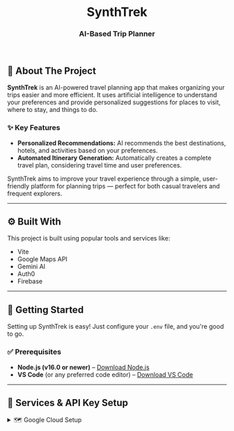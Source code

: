 <div align="center">
  <h1>SynthTrek</h1>
  <h3>AI-Based Trip Planner</h3>
</div>

<br />

## 📍 About The Project

**SynthTrek** is an AI-powered travel planning app that makes organizing your trips easier and more efficient. It uses artificial intelligence to understand your preferences and provide personalized suggestions for places to visit, where to stay, and things to do.

### ✨ Key Features

- **Personalized Recommendations:** AI recommends the best destinations, hotels, and activities based on your preferences.
- **Automated Itinerary Generation:** Automatically creates a complete travel plan, considering travel time and user preferences.

SynthTrek aims to improve your travel experience through a simple, user-friendly platform for planning trips — perfect for both casual travelers and frequent explorers.

---

## ⚙️ Built With

This project is built using popular tools and services like:

- Vite
- Google Maps API
- Gemini AI
- Auth0
- Firebase

---

## 🚀 Getting Started

Setting up SynthTrek is easy! Just configure your `.env` file, and you're good to go.

### ✅ Prerequisites

- **Node.js (v16.0 or newer)** – [Download Node.js](https://nodejs.org/)
- **VS Code** (or any preferred code editor) – [Download VS Code](https://code.visualstudio.com/)

---

## 🔑 Services & API Key Setup

<details>
<summary>🗺 Google Cloud Setup</summary>

1. Create an account at [Google Cloud](https://cloud.google.com/).
2. You'll receive ₹25,000 in free credits as a new user.
3. Go to **APIs & Services** → **Credentials** → create an API key.
4. Enable the following APIs:
   - Maps JavaScript API
   - Maps Embed API
   - Geolocation API
   - Geocoding API
   - Places API
   - Places API (New)
5. Add the key to your `.env` file:
   ```env
   VITE_GOOGLE_MAP_API_KEY="YOUR_GOOGLE_API_KEY"
